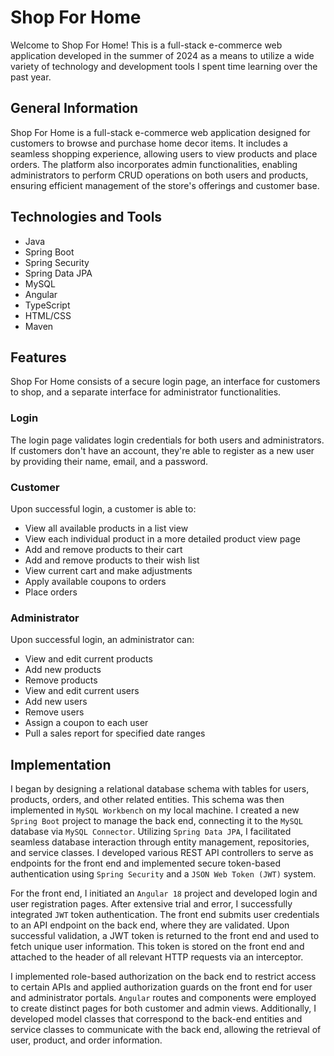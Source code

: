 # Shop For Home

Welcome to Shop For Home! This is a full-stack e-commerce web application developed in the summer of 2024 as a means to utilize a wide variety of technology and development tools I spent time learning over the past year.

## General Information

Shop For Home is a full-stack e-commerce web application designed for customers to browse and purchase home decor items. It includes a seamless shopping experience, allowing users to view products and place orders. The platform also incorporates admin functionalities, enabling administrators to perform CRUD operations on both users and products, ensuring efficient management of the store's offerings and customer base.

## Technologies and Tools

- Java
- Spring Boot
- Spring Security
- Spring Data JPA
- MySQL
- Angular
- TypeScript
- HTML/CSS
- Maven

## Features

Shop For Home consists of a secure login page, an interface for customers to shop, and a separate interface for administrator functionalities.

### Login

The login page validates login credentials for both users and administrators. If customers don't have an account, they're able to register as a new user by providing their name, email, and a password.

### Customer

Upon successful login, a customer is able to:
- View all available products in a list view
- View each individual product in a more detailed product view page
- Add and remove products to their cart
- Add and remove products to their wish list
- View current cart and make adjustments
- Apply available coupons to orders
- Place orders

### Administrator

Upon successful login, an administrator can:
- View and edit current products
- Add new products
- Remove products
- View and edit current users
- Add new users
- Remove users
- Assign a coupon to each user
- Pull a sales report for specified date ranges

## Implementation

I began by designing a relational database schema with tables for users, products, orders, and other related entities. This schema was then implemented in `MySQL Workbench` on my local machine. I created a new `Spring Boot` project to manage the back end, connecting it to the `MySQL` database via `MySQL Connector`. Utilizing `Spring Data JPA`, I facilitated seamless database interaction through entity management, repositories, and service classes. I developed various REST API controllers to serve as endpoints for the front end and implemented secure token-based authentication using `Spring Security` and a `JSON Web Token (JWT)` system.

For the front end, I initiated an `Angular 18` project and developed login and user registration pages. After extensive trial and error, I successfully integrated `JWT` token authentication. The front end submits user credentials to an API endpoint on the back end, where they are validated. Upon successful validation, a JWT token is returned to the front end and used to fetch unique user information. This token is stored on the front end and attached to the header of all relevant HTTP requests via an interceptor.

I implemented role-based authorization on the back end to restrict access to certain APIs and applied authorization guards on the front end for user and administrator portals. `Angular` routes and components were employed to create distinct pages for both customer and admin views. Additionally, I developed model classes that correspond to the back-end entities and service classes to communicate with the back end, allowing the retrieval of user, product, and order information.
